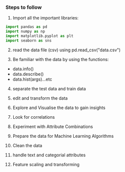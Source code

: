 ### Steps to follow

1. Import all the important libraries:

```python
import pandas as pd
import numpy as np
import matplotlib.pyplot as plt
import seaborn as sns
```

2. read the data file (csv) using pd.read_csv("data.csv")

3. Be familiar with the data by using the functions:

- data.info()
- data.describe()
- data.hist(args)...etc

4. separate the test data and train data

5. edit and transform the data

6. Explore and Visualise the data to gain insights

7. Look for correlations

8. Experiment with Attribute Combinations

9. Prepare the data for Machine Learning Algorithms

10. Clean the data

11. handle text and categorial attributes

12. Feature scaling and transforming
